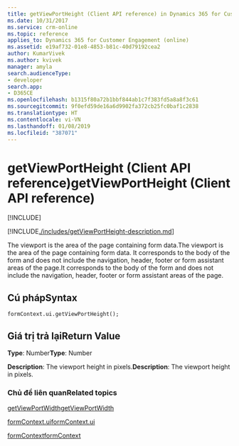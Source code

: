 ```yaml
---
title: getViewPortHeight (Client API reference) in Dynamics 365 for Customer Engagement| MicrosoftDocs
ms.date: 10/31/2017
ms.service: crm-online
ms.topic: reference
applies_to: Dynamics 365 for Customer Engagement (online)
ms.assetid: e19af732-01e8-4853-b81c-40d79192cea2
author: KumarVivek
ms.author: kvivek
manager: amyla
search.audienceType:
- developer
search.app:
- D365CE
ms.openlocfilehash: b1315f80a72b1bbf844ab1c7f383fd5a8a8f3c61
ms.sourcegitcommit: 9f0efd59de16a6d9902fa372cb25fc0baf1c2838
ms.translationtype: HT
ms.contentlocale: vi-VN
ms.lasthandoff: 01/08/2019
ms.locfileid: "387071"
---
```

# <a name="getviewportheight-client-api-reference"></a><span data-ttu-id="560d9-102">getViewPortHeight (Client API reference)</span><span class="sxs-lookup"><span data-stu-id="560d9-102">getViewPortHeight (Client API reference)</span></span>

[!INCLUDE[](../../../../includes/cc_applies_to_update_9_0_0.md)]

[!INCLUDE[./includes/getViewPortHeight-description.md](./includes/getViewPortHeight-description.md)]

<span data-ttu-id="560d9-103">The viewport is the area of the page containing form data.</span><span class="sxs-lookup"><span data-stu-id="560d9-103">The viewport is the area of the page containing form data.</span></span> <span data-ttu-id="560d9-104">It corresponds to the body of the form and does not include the navigation, header, footer or form assistant areas of the page.</span><span class="sxs-lookup"><span data-stu-id="560d9-104">It corresponds to the body of the form and does not include the navigation, header, footer or form assistant areas of the page.</span></span>

## <a name="syntax"></a><span data-ttu-id="560d9-105">Cú pháp</span><span class="sxs-lookup"><span data-stu-id="560d9-105">Syntax</span></span>

`formContext.ui.getViewPortHeight();`

## <a name="return-value"></a><span data-ttu-id="560d9-106">Giá trị trả lại</span><span class="sxs-lookup"><span data-stu-id="560d9-106">Return Value</span></span>

<span data-ttu-id="560d9-107">**Type**: Number</span><span class="sxs-lookup"><span data-stu-id="560d9-107">**Type**: Number</span></span>

<span data-ttu-id="560d9-108">**Description**: The viewport height in pixels.</span><span class="sxs-lookup"><span data-stu-id="560d9-108">**Description**: The viewport height in pixels.</span></span> 


### <a name="related-topics"></a><span data-ttu-id="560d9-109">Chủ đề liên quan</span><span class="sxs-lookup"><span data-stu-id="560d9-109">Related topics</span></span>

[<span data-ttu-id="560d9-110">getViewPortWidth</span><span class="sxs-lookup"><span data-stu-id="560d9-110">getViewPortWidth</span></span>](getViewPortWidth.md)

[<span data-ttu-id="560d9-111">formContext.ui</span><span class="sxs-lookup"><span data-stu-id="560d9-111">formContext.ui</span></span>](../formContext-ui.md)

[<span data-ttu-id="560d9-112">formContext</span><span class="sxs-lookup"><span data-stu-id="560d9-112">formContext</span></span>](../../clientapi-form-context.md)

